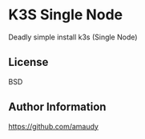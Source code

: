 K3S Single Node
=========

Deadly simple install k3s (Single Node)

License
-------

BSD

Author Information
------------------

https://github.com/amaudy
